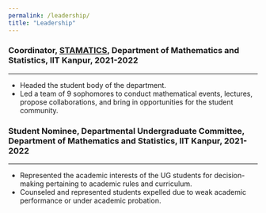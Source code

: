 ```yaml
---
permalink: /leadership/
title: "Leadership"
---
```


### Coordinator, [STAMATICS](https://stamatics.github.io/), Department of Mathematics and Statistics, IIT Kanpur, 2021-2022
---
- Headed the student body of the department.
- Led a team of 9 sophomores to conduct mathematical events, lectures, propose collaborations, and bring in opportunities for the student community.

### Student Nominee, Departmental Undergraduate Committee, Department of Mathematics and Statistics, IIT Kanpur, 2021-2022
---
- Represented the academic interests of the UG students for decision-making pertaining to academic rules and curriculum. 
- Counseled and represented students expelled due to weak academic performance or under academic probation.
